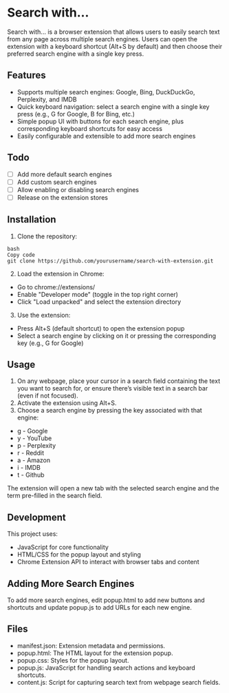 # Search with...

Search with... is a browser extension that allows users to easily search text from any page across multiple search engines. Users can open the extension with a keyboard shortcut (Alt+S by default) and then choose their preferred search engine with a single key press.

## Features
- Supports multiple search engines: Google, Bing, DuckDuckGo, Perplexity, and IMDB
- Quick keyboard navigation: select a search engine with a single key press (e.g., G for Google, B for Bing, etc.)
- Simple popup UI with buttons for each search engine, plus corresponding keyboard shortcuts for easy access
- Easily configurable and extensible to add more search engines

## Todo
- [ ] Add more default search engines
- [ ] Add custom search engines
- [ ] Allow enabling or disabling search engines
- [ ] Release on the extension stores

## Installation
1. Clone the repository:
  ```
  bash
  Copy code
  git clone https://github.com/yourusername/search-with-extension.git
  ```
2. Load the extension in Chrome:
  - Go to chrome://extensions/
  - Enable "Developer mode" (toggle in the top right corner)
  - Click "Load unpacked" and select the extension directory
3. Use the extension:
  - Press Alt+S (default shortcut) to open the extension popup
  - Select a search engine by clicking on it or pressing the corresponding key (e.g., G for Google)

## Usage
1. On any webpage, place your cursor in a search field containing the text you want to search for, or ensure there’s visible text in a search bar (even if not focused).
2. Activate the extension using Alt+S.
3. Choose a search engine by pressing the key associated with that engine:
  - g - Google
  - y - YouTube
  - p - Perplexity
  - r - Reddit
  - a - Amazon
  - i - IMDB
  - t - Github

The extension will open a new tab with the selected search engine and the term pre-filled in the search field.

## Development
This project uses:
- JavaScript for core functionality
- HTML/CSS for the popup layout and styling
- Chrome Extension API to interact with browser tabs and content

## Adding More Search Engines
To add more search engines, edit popup.html to add new buttons and shortcuts and update popup.js to add URLs for each new engine.

## Files
- manifest.json: Extension metadata and permissions.
- popup.html: The HTML layout for the extension popup.
- popup.css: Styles for the popup layout.
- popup.js: JavaScript for handling search actions and keyboard shortcuts.
- content.js: Script for capturing search text from webpage search fields.